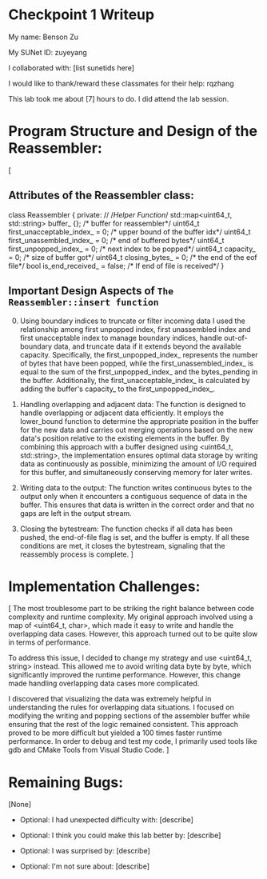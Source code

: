 Checkpoint 1 Writeup
====================

My name: Benson Zu

My SUNet ID: zuyeyang

I collaborated with: [list sunetids here]

I would like to thank/reward these classmates for their help: rqzhang

This lab took me about [7] hours to do. I did attend the lab session.

# Program Structure and Design of the Reassembler:
[
## Attributes of the Reassembler class:
class Reassembler
{
private:
  // /*Helper Function*/
  std::map<uint64_t, std::string> buffer_ {}; /* buffer for reassembler*/
  uint64_t first_unacceptable_index_ = 0;     /* upper bound of the buffer idx*/
  uint64_t first_unassembled_index_ = 0;      /* end of buffered bytes*/
  uint64_t first_unpopped_index_ = 0;         /* next index to be popped*/
  uint64_t capacity_ = 0;                     /* size of buffer got*/
  uint64_t closing_bytes_ = 0;                /* the end of the eof file*/
  bool is_end_received_ = false;              /* If end of file is received*/
}

## Important Design Aspects of `The Reassembler::insert function`

0. Using boundary indices to truncate or filter incoming data
I used the relationship among first unpopped index, first unassembled index 
and first unacceptable index to manage boundary indices, handle 
out-of-boundary data, and truncate data if it extends beyond the available
capacity. Specifically, the first_unpopped_index_ represents the number of
bytes that have been popped, while the first_unassembled_index_ is equal to
the sum of the first_unpopped_index_ and the bytes_pending in the buffer. 
Additionally, the first_unacceptable_index_ is calculated by adding the buffer's
capacity_ to the first_unpopped_index_.

1. Handling overlapping and adjacent data:
The function is designed to handle overlapping or adjacent data efficiently.
It employs the lower_bound function to determine the appropriate position in
the buffer for the new data and carries out merging operations based on the
new data's position relative to the existing elements in the buffer. By
combining this approach with a buffer designed using <uint64_t, std::string>,
the implementation ensures optimal data storage by writing data as continuously
as possible, minimizing the amount of I/O required for this buffer, and
simultaneously conserving memory for later writes.

2. Writing data to the output:
The function writes continuous bytes to the output only when it encounters a
contiguous sequence of data in the buffer. This ensures that data is written
in the correct order and that no gaps are left in the output stream.

3. Closing the bytestream:
The function checks if all data has been pushed, the end-of-file flag is set,
and the buffer is empty. If all these conditions are met, it closes the 
bytestream, signaling that the reassembly process is complete.
]

# Implementation Challenges:
[
The most troublesome part to be striking the right balance between code
complexity and runtime complexity. My original approach involved using 
a map of <uint64_t, char>, which made it easy to write and handle the 
overlapping data cases. However, this approach turned out to be quite 
slow in terms of performance.

To address this issue, I decided to change my strategy and use 
<uint64_t, string> instead. This allowed me to avoid writing data byte
by byte, which significantly improved the runtime performance. However,
this change made handling overlapping data cases more complicated.

I discovered that visualizing the data was extremely helpful in 
understanding the rules for overlapping data situations. I focused
on modifying the writing and popping sections of the assembler buffer
while ensuring that the rest of the logic remained consistent. This approach
proved to be more difficult but yielded a 100 times faster runtime 
performance. In order to debug and test my code, I primarily used tools 
like gdb and CMake Tools from Visual Studio Code. 
]


# Remaining Bugs:
[None]

- Optional: I had unexpected difficulty with: [describe]

- Optional: I think you could make this lab better by: [describe]

- Optional: I was surprised by: [describe]

- Optional: I'm not sure about: [describe]
